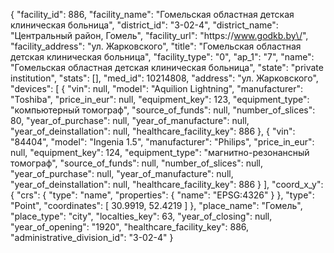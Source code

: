 {
    "facility_id": 886,
    "facility_name": "Гомельская областная детская клиническая больница",
    "district_id": "3-02-4",
    "district_name": "Центральный район, Гомель",
    "facility_url": "https:\/\/www.godkb.by\/",
    "facility_address": "ул. Жарковского",
    "title": "Гомельская областная детская клиническая больница",
    "facility_type": "0",
    "ap_1": "7",
    "name": "Гомельская областная детская клиническая больница",
    "state": "private institution",
    "stats": [],
    "med_id": 10214808,
    "address": "ул. Жарковского",
    "devices": [
        {
            "vin": null,
            "model": "Aquilion Lightning",
            "manufacturer": "Toshiba",
            "price_in_eur": null,
            "equipment_key": 123,
            "equipment_type": "компьютерный томограф",
            "source_of_funds": null,
            "number_of_slices": 80,
            "year_of_purchase": null,
            "year_of_manufacture": null,
            "year_of_deinstallation": null,
            "healthcare_facility_key": 886
        },
        {
            "vin": "84404",
            "model": "Ingenia 1.5",
            "manufacturer": "Philips",
            "price_in_eur": null,
            "equipment_key": 124,
            "equipment_type": "магнитно-резонансный томограф",
            "source_of_funds": null,
            "number_of_slices": null,
            "year_of_purchase": null,
            "year_of_manufacture": null,
            "year_of_deinstallation": null,
            "healthcare_facility_key": 886
        }
    ],
    "coord_x_y": {
        "crs": {
            "type": "name",
            "properties": {
                "name": "EPSG:4326"
            }
        },
        "type": "Point",
        "coordinates": [
            30.9919,
            52.4219
        ]
    },
    "place_name": "Гомель",
    "place_type": "city",
    "localties_key": 63,
    "year_of_closing": null,
    "year_of_opening": "1920",
    "healthcare_facility_key": 886,
    "administrative_division_id": "3-02-4"
}
